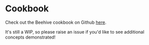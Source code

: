 # Cookbook

Check out the Beehive cookbook on Github [here](https://github.com/BeehiveHQ/beehive-ai/tree/main/beehive/cookbook).

It's still a WIP, so please raise an issue if you'd like to see additional concepts demonstrated!
